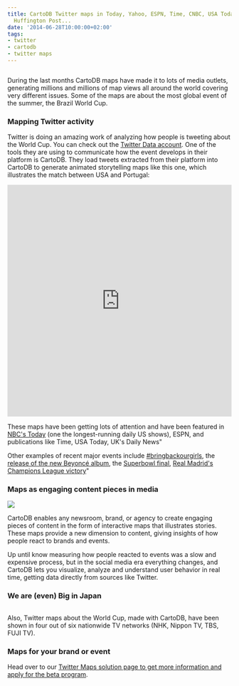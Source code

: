 ```yaml
---
title: CartoDB Twitter maps in Today, Yahoo, ESPN, Time, CNBC, USA Today, Daily News,
  Huffington Post...
date: '2014-06-28T10:00:00+02:00'
tags:
- twitter
- cartodb
- twitter maps
---
```


<img src="http://i.imgur.com/GXkqPhP.jpg" alt=""/>

During the last months CartoDB maps have made it to lots of media outlets, generating millions and millions of map views all around the world covering very different issues. Some of the maps are about the most global event of the summer, the Brazil World Cup.

### Mapping Twitter activity

Twitter is doing an amazing work of analyzing how people is tweeting about the World Cup. You can check out the <a href="http://www.twitter.com/TwitterData">Twitter Data account</a>. One of the tools they are using to communicate how the event develops in their platform is CartoDB. They load tweets extracted from their platform into CartoDB to generate animated storytelling maps like this one, which illustrates the match between USA and Portugal:

<iframe width="100%" height="520" frameborder="0" src="http://cartodb.com/v/worldcup/match/?vis=0525c200-fa60-11e3-a80c-0edbca4b5057&amp;h=t&amp;t=USA,5CA2D1%7CPortugal,CC152B&amp;m=6/22/2014%2019:00:00%20GMT,6/22/2014%2020:54:00GMT&amp;g=81,99%7C5,%20113#/2/12.4/-7.7/0" allowfullscreen webkitallowfullscreen mozallowfullscreen oallowfullscreen msallowfullscreen></iframe>

These maps have been getting lots of attention and have been featured in <a href="http://www.today.com/orangeroom/8m-tweets-posted-during-usa-portugal-world-cup-match-1D79840482">NBC's Today</a> (one the longest-running daily US shows), ESPN, and publications like Time, USA Today, UK's Daily News"

Other examples of recent major events include <a href="http://time.com/89775/boko-haram-kidnapping-twitter-bringbackourgirls/">#bringbackourgirls</a>, the <a href="http://www.huffingtonpost.com/2013/12/16/beyonce-twitter_n_4455491.html">release of the new Beyoncé album</a>, the <a href="http://time.com/4022/twitter-super-bowl-visualization/">Superbowl final</a>, <a href="http://ftw.usatoday.com/2014/05/champions-league-final-twitter">Real Madrid's Champions League victory</a>"

### Maps as engaging content pieces in media

<a href="http://sports.yahoo.com/blogs/soccer-dirty-tackle/twitter-heat-map-of-usa-germany-shows-the-world-s-divided-loyalties-212505394.html"><img src="http://i.imgur.com/R0Bqc9E.png"/></a>

CartoDB enables any newsroom, brand, or agency to create engaging pieces of content in the form of interactive maps that illustrates stories. These maps provide a new dimension to content, giving insights of how people react to brands and events.

Up until know measuring how people reacted to events was a slow and expensive process, but in the social media era everything changes, and CartoDB lets you visualize, analyze and understand user behavior in real time, getting data directly from sources like Twitter.

### We are (even) Big in Japan

<img src="http://i.imgur.com/1XeHuqc.jpg" alt=""/>

Also, Twitter maps about the World Cup, made with CartoDB, have been shown in four out of six nationwide TV networks (NHK, Nippon TV, TBS, FUJI TV).

### Maps for your brand or event

Head over to our <a href="http://cartodb.com/solutions/twitter-maps">Twitter Maps solution page to get more information and apply for the beta program</a>.
